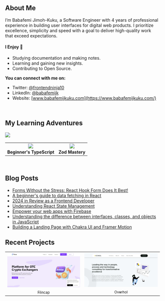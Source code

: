 ## About Me

I’m Babafemi Jimoh-Kuku, a Software Engineer with 4 years of professional experience in building user interfaces for digital web products. I prioritize excellence, simplicity and speed with a goal to deliver high-quality work that exceed expectations. 

#### I Enjoy 🚀

- Studying documentation and making notes.
- Learning and gaining new insights.
- Contributing to Open Source.

**You can connect with me on:**
   - Twitter: [@frontendninja10](https://x.com/frontendninja10)
   - LinkedIn: [@babafemijk](https://www.linkedin.com/in/babafemijk/)
   - Website: [www.babafemijkuku.com](https://www.babafemijkuku.com/)

<br />

## My Learning Adventures

<p align="left">
  <img src="https://api.boot.dev/v1/users/public/2be3c18e-f898-4da5-99ce-056f4a158609/thumbnail" width="400">
</p>

<table>
  <tr>
    <td align="center">
      <img src="https://res.cloudinary.com/total-typescript/image/upload/v1729722107/certificate/97415610-3731-4266-a954-c8be65789aad/beginners-typescript.png" width="350"><br>
      <strong>Beginner's TypeScript</strong>
    </td>
    <td align="center">
      <img src="https://res.cloudinary.com/total-typescript/image/upload/v1713648966/certificate/97415610-3731-4266-a954-c8be65789aad/zod.png" width="350"><br>
      <strong>Zod Mastery</strong>
    </td>
  </tr>
</table>

<br />

## Blog Posts
- [Forms Without the Stress: React Hook Form Does It Best!](https://www.babafemijkuku.com/blog/forms-without-the-stress)
- [A beginner's guide to data fetching in React](https://www.babafemijkuku.com/blog/data-fetching)
- [2024 in Review as a Frontend Developer](https://www.babafemijkuku.com/blog/2024-in-review)
- [Understanding React State Management](https://www.babafemijkuku.com/blog/react-state-management)
- [Empower your web apps with Firebase](https://babafemijk.hashnode.dev/empower-your-web-apps-with-firebase)
- [Understanding the difference between interfaces, classes, and objects in JavaScript](https://babafemijk.hashnode.dev/understanding-the-difference-between-interfaces-classes-and-objects-in-javascript)
- [Building a Landing Page with Chakra UI and Framer Motion](https://babafemijk.hashnode.dev/building-a-landing-page-with-chakra-ui-and-framer-motion-my-experience-as-a-react-developer)

## Recent Projects

<table>
<tr>
<td align="center">
  <a href="https://www.flincap.com/">
    <img src="/images/flincap.jpg"> <br/>
    <sub>Flincap</sub>
  </a>
</td>
<td align="center">
  <a href="https://overhol.com/">
    <img src="/images/overhol.jpg"> <br/>
    <sub>Overhol</sub>
  </a>
</td>
</tr>
</table>

<!--
**frontendninja10/frontendninja10** is a ✨ _special_ ✨ repository because its `README.md` (this file) appears on your GitHub profile.

Here are some ideas to get you started:

- 🔭 I’m currently working on ...
- 🌱 I’m currently learning ...
- 👯 I’m looking to collaborate on ...
- 🤔 I’m looking for help with ...
- 💬 Ask me about ...
- 📫 How to reach me: ...
- 😄 Pronouns: ...
- ⚡ Fun fact: ...
-->
